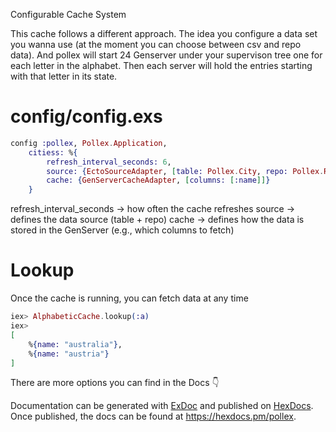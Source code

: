 Configurable Cache System

This cache follows a different approach. The idea you configure a data set you wanna use (at the moment you can choose between csv and repo data). And pollex will start 24 Genserver under your supervison tree one for each letter in the alphabet. Then each server will hold the entries starting with that letter in its state.

# config/config.exs

```elixir
config :pollex, Pollex.Application,
    citiess: %{
        refresh_interval_seconds: 6,
        source: {EctoSourceAdapter, [table: Pollex.City, repo: Pollex.Repo]},
        cache: {GenServerCacheAdapter, [columns: [:name]]}
    }
```

refresh_interval_seconds → how often the cache refreshes
source → defines the data source (table + repo)
cache → defines how the data is stored in the GenServer (e.g., which columns to fetch)

# Lookup

Once the cache is running, you can fetch data at any time

```elixir
iex> AlphabeticCache.lookup(:a)
iex>
[
    %{name: "australia"},
    %{name: "austria"}
]
```

There are more options you can find in the Docs 👇

Documentation can be generated with [ExDoc](https://github.com/elixir-lang/ex_doc)
and published on [HexDocs](https://hexdocs.pm). Once published, the docs can
be found at <https://hexdocs.pm/pollex>.